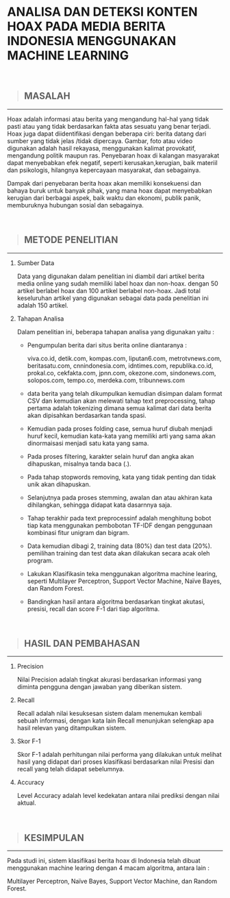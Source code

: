 # **ANALISA DAN DETEKSI KONTEN HOAX PADA MEDIA BERITA INDONESIA MENGGUNAKAN MACHINE LEARNING**

<br>

> ## **MASALAH**
---
Hoax adalah informasi atau berita yang mengandung hal-hal yang tidak pasti atau yang tidak berdasarkan fakta atas sesuatu yang benar terjadi. Hoax juga dapat diidentifikasi dengan beberapa ciri: berita datang dari sumber yang tidak jelas /tidak dipercaya. Gambar, foto atau video digunakan adalah hasil rekayasa, menggunakan kalimat provokatif, mengandung politik maupun ras. Penyebaran hoax di kalangan masyarakat dapat menyebabkan efek negatif, seperti kerusakan,kerugian, baik materiil dan psikologis, hilangnya kepercayaan masyarakat, dan sebagainya.

Dampak dari penyebaran berita hoax akan memiliki konsekuensi dan bahaya buruk untuk banyak pihak, yang mana hoax dapat menyebabkan kerugian dari berbagai aspek, baik waktu dan ekonomi, publik panik, memburuknya hubungan sosial dan
sebagainya.

<br>

> ## **METODE PENELITIAN**
---
1. Sumber Data

    Data yang digunakan dalam penelitian ini diambil dari artikel berita media online yang sudah memiliki label hoax dan non-hoax. dengan 50 artikel berlabel hoax dan 100 artikel berlabel non-hoax. Jadi total keseluruhan artikel yang digunakan sebagai data pada penelitian ini adalah 150 artikel.
2. Tahapan Analisa

    Dalam penelitian ini, beberapa tahapan analisa yang digunakan yaitu :
    * Pengumpulan berita dari situs berita online diantaranya :
    
        viva.co.id, detik.com, kompas.com, liputan6.com, metrotvnews.com, beritasatu.com, cnnindonesia.com, idntimes.com, republika.co.id, prokal.co, cekfakta.com, jpnn.com, okezone.com, sindonews.com, solopos.com, tempo.co, merdeka.com, tribunnews.com
    * data berita yang telah dikumpulkan kemudian disimpan dalam format CSV dan kemudian akan melewati tahap text preprocessing, tahap pertama adalah tokenizing dimana semua kalimat dari data berita akan dipisahkan berdasarkan tanda spasi.
    * Kemudian pada proses folding case, semua huruf diubah menjadi huruf kecil, kemudian kata-kata yang memiliki arti yang sama akan dinormaisasi menjadi satu kata yang sama.
    * Pada proses filtering, karakter selain huruf dan angka akan dihapuskan, misalnya tanda baca (.).
    * Pada tahap stopwords removing, kata yang tidak penting dan tidak unik akan dihapuskan.
    * Selanjutnya pada proses stemming, awalan dan atau akhiran kata dihilangkan, sehingga didapat kata dasarnnya saja.
    * Tahap terakhir pada text preprocessinf adalah menghitung bobot tiap kata menggunakan pembobotan TF-IDF dengan penggunaan kombinasi fitur unigram dan bigram. 
    * Data kemudian dibagi 2, training data (80%) dan test data (20%). pemilihan training dan test data akan dilakukan secara acak oleh program.
    * Lakukan Klasifikasin teka menggunakan algoritma machine learing, seperti Multilayer Perceptron, Support Vector Machine, Naïve Bayes, dan Random Forest.
    * Bandingkan hasil antara algoritma berdasarkan tingkat akutasi, presisi, recall dan score F-1 dari tiap algoritma.

<br>

> ## **HASIL DAN PEMBAHASAN**
---
1. Precision

    Nilai Precision adalah tingkat akurasi berdasarkan informasi yang diminta pengguna dengan jawaban yang diberikan sistem.

2. Recall

    Recall adalah nilai kesuksesan sistem dalam menemukan kembali sebuah informasi, dengan kata lain Recall menunjukan selengkap apa hasil relevan yang ditampulkan sistem.

3. Skor F-1

    Skor F-1 adalah perhitungan nilai performa yang dilakukan untuk melihat hasil yang didapat dari proses klasifikasi berdasarkan nilai Presisi dan recall yang telah didapat sebelumnya.

4. Accuracy

    Level Accuracy adalah level kedekatan antara nilai prediksi dengan nilai aktual.

<br>

> ## **KESIMPULAN**
---
Pada studi ini, sistem klasifikasi berita hoax di Indonesia telah dibuat menggunakan machine learing dengan 4 macam algoritma, antara lain :

Multilayer Perceptron, Naïve Bayes, Support Vector Machine, dan Random Forest. 